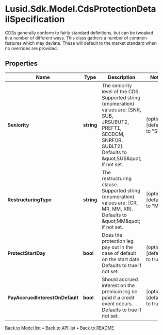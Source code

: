 # Lusid.Sdk.Model.CdsProtectionDetailSpecification
CDSs generally conform to fairly standard definitions, but can be tweaked in a number of different ways. This class gathers a number of common features which may deviate. These will default to the market standard when no overrides are provided.

## Properties

Name | Type | Description | Notes
------------ | ------------- | ------------- | -------------
**Seniority** | **string** | The seniority level of the CDS. Supported string (enumeration) values are: [SNR, SUB, JRSUBUT2, PREFT1, SECDOM, SNRFOR, SUBLT2]. Defaults to \&quot;SUB\&quot; if not set. | [optional] [default to "SUB"]
**RestructuringType** | **string** | The restructuring clause. Supported string (enumeration) values are: [CR, MR, MM, XR]. Defaults to \&quot;MM\&quot; if not set. | [optional] [default to "MM"]
**ProtectStartDay** | **bool** | Does the protection leg pay out in the case of default on the start date. Defaults to true if not set. | [optional] [default to true]
**PayAccruedInterestOnDefault** | **bool** | Should accrued interest on the premium leg be paid if a credit event occurs. Defaults to true if not set. | [optional] [default to true]

[Back to Model list](../README.md#documentation-for-models) &#8226; [Back to API list](../README.md#documentation-for-api-endpoints) &#8226; [Back to README](../README.md)

